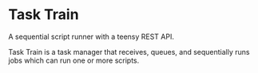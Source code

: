 # Task Train

A sequential script runner with a teensy REST API.

Task Train is a task manager that receives, queues, and sequentially runs jobs which can run one or more scripts.